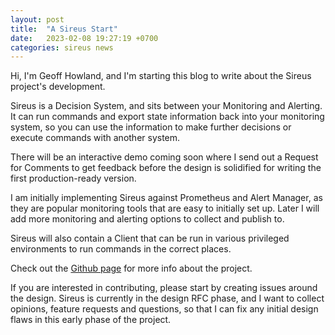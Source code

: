 ```yaml
---
layout: post
title:  "A Sireus Start"
date:   2023-02-08 19:27:19 +0700
categories: sireus news
---
```

Hi, I'm Geoff Howland, and I'm starting this blog to write about the Sireus project's development.

Sireus is a Decision System, and sits between your Monitoring and Alerting.  It can run commands and export state
information back into your monitoring system, so you can use the information to make further decisions or execute 
commands with another system.

There will be an interactive demo coming soon where I send out a Request for Comments to get feedback before the 
design is solidified for writing the first production-ready version.

I am initially implementing Sireus against Prometheus and Alert Manager, as they are popular monitoring tools that
are easy to initially set up.  Later I will add more monitoring and alerting options to collect and publish to.

Sireus will also contain a Client that can be run in various privileged environments to run commands in the correct 
places.

Check out the [Github page][sireus-gh] for more info about the project.

If you are interested in contributing, please start by creating issues around the design.  Sireus is currently in
the design RFC phase, and I want to collect opinions, feature requests and questions, so that I can fix any initial 
design flaws in this early phase of the project.

[sireus-gh]:   https://github.com/ghowland/sireus

